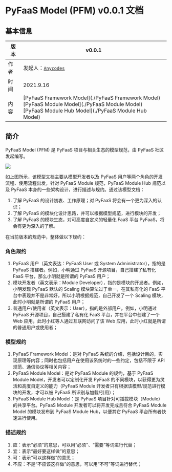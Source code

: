 # PyFaaS Model (PFM) v0.0.1 文档

## 基本信息

| 版本 | v0.0.1                                                       |
| ---- | ------------------------------------------------------------ |
| 作者 | 发起人：[`Anycodes`](https://github.com/anycodes)            |
| 时间 | 2021.9.16                                                    |
| 内容 | [PyFaaS Framework Model](./PyFaaS Framework Model) <br />[PyFaaS Module Model](./PyFaaS Module Model) <br />[PyFaaS Module Hub Model](./PyFaaS Module Hub Model) |

## 简介

PyFaaS Model (PFM) 是 PyFaaS 项目与相关生态的模型规范，由 PyFaaS 社区发起编写。

![](https://www.images.wiki/shydk1AZ4i39vdtrzfxt.png)

如上图所示，该模型文档主要从模型开发者以及 PyFaaS 用户等两个角色的开发流程、使用流程出发，针对 PyFaaS Module 规范，PyFaaS Module Hub 规范以及 PyFaaS 本身的一些架构设计，进行描述与规约。通过该模型文档：

1. 了解 PyFaaS 的设计初衷、工作原理；对 PyFaaS 将会有一个更为深入的认识；
2. 了解 PyFaaS 的模块化设计思路，并可以根据模型规范，进行模块的开发；
3. 了解 PyFaaS 的模块生态，对可高度自定义的轻量化 FaaS 平台 PyFaaS，将会有更为深入的了解。

在当前版本的规范中，整体做以下规约：

### 角色规约

1. PyFaaS 用户（英文表达：PyFaaS User 或 System Administrator），指的是 PyFaaS 搭建者。例如，小明通过 PyFaaS 开源项目，自己搭建了私有化 FaaS 平台，那么小明就是所谓的 PyFaaS 用户；
2. 模块开发者（英文表示：Module Developer），指的是模块的开发者。例如，小明发现 PyFaaS 默认的 Scaling 模块算法过于单一，在其私有化的 FaaS 平台中表现并不是非常好，所以小明根据规范，自己开发了一个 Scaling 模块，此时小明就是所谓的 PyFaaS 用户；
3. 普通用户/使用者（英文表示：User），指的是外部用户。例如，小明通过 PyFaaS 开源项目，自己搭建了私有化 FaaS 平台，并在平台中创建了一个 Web 应用，此时小红等人通过互联网访问了该 Web 应用，此时小红就是所谓的普通用户或使用者；

### 模型规约

1. PyFaaS Framework Model：是对 PyFaaS 系统的介绍，包括设计目的，实现原理等内容；同时也包括用户在使用该系统时的一些约定，包括不限于 API 规范、通信协议等相关内容；
2. PyFaaS Module Model：是对 PyFaaS Module 的规约，基于 PyFaaS Module Model，开发者可以定制化开发 PyFaaS 的不同模块，以获得更为灵活和高度自定义的能力（PyFaaS Module 开发者只有根据该模型/规范进行模块的开发，才可以被 PyFaaS 所识别与加载/引用）；
3. PyFaaS Module Hub Model：是 PyFaaS 项目针对可插拔模块（Module）的共享平台。PyFaaS Module 开发者可以将开发完成且符合 PyFaaS Module Model 的模块发布到 PyFaaS Module Hub，以便其它 PyFaaS 平台所有者快速进行使用。

### 描述规约

1. 应：表示“必须”的意思，可以用“必须”、“需要”等词进行代替；
2. 宜：表示“最好要这样做”的意思；
3. 可：表示“可以这样做”的意思；
4. 不应：不是“不应该这样做”的意思，可以用“不可”等词进行替代；
